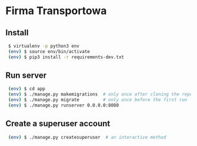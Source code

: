 # Firma Transportowa

## Install
```sh
 $ virtualenv -p python3 env
 (env) $ source env/bin/activate
 (env) $ pip3 install -r requirements-dev.txt
```

## Run server
```sh
 (env) $ cd app
 (env) $ ./manage.py makemigrations  # only once after cloning the repo
 (env) $ ./manage.py migrate         # only once before the first run
 (env) $ ./manage.py runserver 0.0.0.0:8080
```

## Create a superuser account
```sh
 (env) $ ./manage.py createsuperuser  # an interactive method
```
